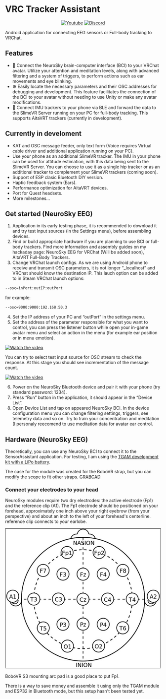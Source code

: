 


# VRC Tracker Assistant
<p align="center">
   <a href="https://www.youtube.com/@norobe"><img alt="Youtube" src="https://img.shields.io/badge/YouTube-%23FF0000.svg?style=for-the-badge&logo=YouTube&logoColor=white"></a>
<a href="https://discord.gg/VWFDmSh4"><img alt="Discord" src="https://img.shields.io/badge/Discord-%235865F2.svg?style=for-the-badge&logo=discord&logoColor=white"></a>
  
Android application for connecting EEG sensors or Full-body tracking to VRChat.

## Features
- :brain: Connect the NeuroSky brain-computer interface (BCI) to your VRChat avatar. Utilize your attention and meditation levels, along with advanced filtering and a system of triggers, to perform actions such as ear movements and eye blinking.
- :gear: Easily locate the necessary parameters and their OSC addresses for debugging and development. This feature facilitates the connection of the BCI to your avatar without needing to use Unity or make any avatar modifications.
- :man_dancing: Connect IMU trackers to your phone via BLE and forward the data to the SlimeVR Server running on your PC for full-body tracking. This supports AitaVRT trackers (currently in development).
  

## Currently in develoment
- KAT and OSC message feeder, only text form (Voice requires Virtual cable driver and additional application running on your PC).
- Use your phone as an additional SlimeVR tracker. The IMU in your phone can be used for attitude estimation, with this data being sent to the SlimeVR Server. You can choose to use it as a single hip tracker or as an additional tracker to complement your SlimeVR trackers (coming soon).
- Support of ESP clasic Bluetooth DIY version.
- Haptic feedback system (Ears).
- Performance optimization for AitaVRT devices.
- Port for Quest headsets.
- More milestones...


## Get started (NeuroSky EEG)
1. Application in its early testing phase, it is recommended to download it and try test input sources (in the Settings menu), before assembling devices.
2. Find or build appropriate hardware if you are planning to use BCI or full-body trackers. Find more information and assembly guides on my hackaday page: NeuroSky EEG for VRChat (Will be added soon), AitaVRT Full-Body Trackers.
3. Change VRChat launch configs. As we are using Android phone to receive and transmit OSC parameters, it is not longer “_localhost” and VRChat should know the destination IP. This lauch option can be added to in Steam VRChat launch options:

```bash
--osc=inPort:outIP:outPort
```

for example:
```bash
--osc=9000:9000:192.168.50.3
```

4. Set the IP address of your PC and “outPort” in the settings menu.
5. Set the address of the parameter responsible for what you want to control, you can press the listener button while open your in-game avatar menu and select an action in the menu (for example ear position or in menu emotion).

[![Watch the video](https://img.youtube.com/vi/Y77GcWnNwu0/maxresdefault.jpg)](https://www.youtube.com/watch?v=Y77GcWnNwu0)

You can try to select test input source for OSC stream to check the response. At this stage you should see incrementation of the message count.

[![Watch the video](https://img.youtube.com/vi/VXL8nJ8EH90/maxresdefault.jpg)](https://www.youtube.com/watch?v=VXL8nJ8EH90)

6. Power on the NeuroSky Bluetooth device and pair it with your phone (try standard password: 1234).
7. Press “Run” button in the application, it should appear in the “Device List”.
8. Open Device List and tap on appeared NeuroSky BCI. In the device configuration menu you can change filtering settings, triggers, see telemetry data and so on. Try to train your concentration and meditation (I personaly reecomend to use meditation data for avatar ear control.


## Hardware (NeuroSky EEG)
Theoretically, you can use any NeuroSky BCI to connect it to the SensorAssistant application. For testing, I am using the [TGAM development kit with a LiPo battery](https://www.aliexpress.com/item/1005003264615528.html?spm=a2g0o.productlist.main.13.279f25h725h7ge&algo_pvid=9fcc7c6a-c934-4aaf-b15e-811fb3fb25e6&algo_exp_id=9fcc7c6a-c934-4aaf-b15e-811fb3fb25e6-6&pdp_npi=4%40dis%21EUR%21149.72%2182.35%21%21%21161.91%2189.05%21%40211b441e17251880075954093e5d8a%2112000024946486676%21sea%21EE%210%21ABX&curPageLogUid=n5pUGUBUVrRN&utparam-url=scene%3Asearch%7Cquery_from%3A).

The case for the module was created for the BoboVR strap, but you can modify the scope to fit other straps. [GRABCAD](https://grabcad.com/library/neurosky-tgam-module-case-for-bobo-vr-strap-1)

### Connect your electrodes to your head
NeuroSky modules require two dry electrodes: the active electrode (Fp1) and the reference clip (A1). The Fp1 electrode should be positioned on your forehead, approximately one inch above your right eyebrow (from your perspective) and about an inch to the left of your forehead's centerline.
reference clip connects to your earlobe.

![Brain Sensor Map](https://raw.githubusercontent.com/Neboron/SensorAssistantAndroid/main/demo_media/BrainSensorMap.jpg)

BoboVR S3 mounting arc pad is a good place to put Fp1.

There is a way to save money and assemble it using only the TGAM module and ESP32 in Bluetooth mode, but this setup hasn't been tested yet.



